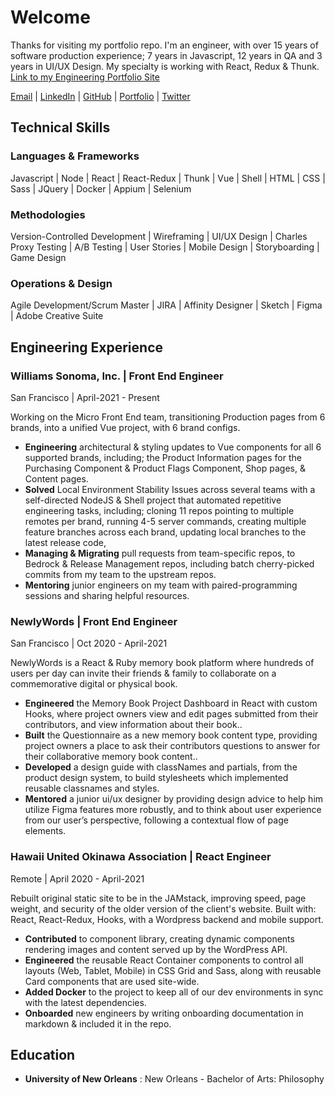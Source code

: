# Welcome
Thanks for visiting my portfolio repo. I'm an engineer, with over 15 years of software production experience; 7 years in Javascript, 12 years in QA and 3 years in UI/UX Design. My specialty is working with React, Redux & Thunk.
[Link to my Engineering Portfolio Site](https://jasontoups.github.io/)

[Email](mailto:me@jasontoups.com) | [LinkedIn](https://www.linkedin.com/in/jasontoups/) | [GitHub](https://github.com/JasonToups) | [Portfolio](https://jasontoups.github.io/) | [Twitter](https://twitter.com/jsontoups)

## Technical Skills

### **Languages & Frameworks**

Javascript | Node | React | React-Redux | Thunk | Vue | Shell | HTML | CSS | Sass | JQuery | Docker | Appium | Selenium

### **Methodologies**

Version-Controlled Development |
Wireframing | UI/UX Design | Charles Proxy Testing | A/B Testing | User Stories | Mobile Design | Storyboarding | Game Design

### **Operations & Design**

Agile Development/Scrum Master | JIRA | Affinity Designer | Sketch | Figma | Adobe Creative Suite


## Engineering Experience

### **Williams Sonoma, Inc. | Front End Engineer**
San Francisco | April-2021 - Present

Working on the Micro Front End team, transitioning Production pages from 6 brands, into a unified Vue project, with 6 brand configs.
- **Engineering** architectural & styling updates to Vue components for all 6 supported brands, including; the Product Information pages for the Purchasing Component & Product Flags Component, Shop pages, & Content pages.
- **Solved** Local Environment Stability Issues across several teams with a self-directed NodeJS & Shell project that automated repetitive engineering tasks, including; cloning 11 repos pointing to multiple remotes per brand, running 4-5 server commands, creating multiple feature branches across each brand, updating local branches to the latest release code,
- **Managing & Migrating** pull requests from team-specific repos, to Bedrock & Release Management repos, including batch cherry-picked commits from my team to the upstream repos.
- **Mentoring** junior engineers on my team with paired-programming sessions and sharing helpful resources.

### **NewlyWords | Front End Engineer**
San Francisco | Oct 2020 - April-2021

NewlyWords is a React & Ruby memory book platform where hundreds of users per day can invite their friends & family to collaborate on a commemorative digital or physical book.

- **Engineered** the Memory Book Project Dashboard in React with custom Hooks, where project owners view and edit pages submitted from their contributors, and view information about their book..
- **Built** the Questionnaire as a new memory book content type, providing project owners a place to ask their contributors questions to answer for their collaborative memory book content..
- **Developed** a design guide with classNames and partials, from the product design system, to build stylesheets which implemented reusable classnames and styles.
- **Mentored** a junior ui/ux designer by providing design advice to help him utilize Figma features more robustly, and to think about user experience from our user’s perspective, following a contextual flow of page elements.

### **Hawaii United Okinawa Association | React Engineer**
Remote | April 2020 - April-2021

Rebuilt original static site to be in the JAMstack, improving speed, page weight, and security of the older version of the client's website. Built with: React, React-Redux, Hooks, with a Wordpress backend and mobile support.

- **Contributed** to component library, creating dynamic components rendering images and content served up by the WordPress API.
- **Engineered** the reusable React Container components to control all layouts (Web, Tablet, Mobile) in CSS Grid and Sass, along with reusable Card components that are used site-wide.
- **Added Docker** to the project to keep all of our dev environments in sync with the latest dependencies.
- **Onboarded** new engineers by writing onboarding documentation in markdown & included it in the repo.


## Education

- **University of New Orleans** : New Orleans - Bachelor of Arts: Philosophy